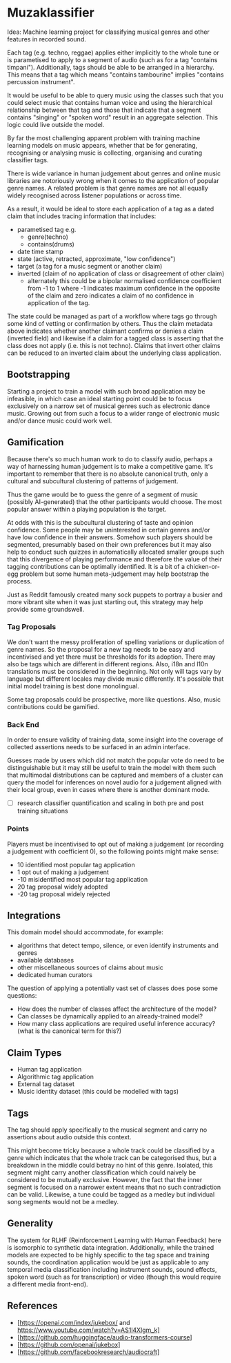 # Muzaklassifier

Idea: Machine learning project for classifying musical genres and other features
in recorded sound.

Each tag (e.g. techno, reggae) applies either implicitly to the whole tune or is
parametised to apply to a segment of audio (such as for a tag "contains
timpani"). Additionally, tags should be able to be arranged in a hierarchy. This
means that a tag which means "contains tambourine" implies "contains percussion
instrument".

It would be useful to be able to query music using the classes such that you
could select music that contains human voice and using the hierarchical
relationship between that tag and those that indicate that a segment contains
"singing" or "spoken word" result in an aggregate selection. This logic could
live outside the model.

By far the most challenging apparent problem with training machine learning
models on music appears, whether that be for generating, recognising or
analysing music is collecting, organising and curating classifier tags.

There is wide variance in human judgement about genres and online music
libraries are notoriously wrong when it comes to the application of popular
genre names. A related problem is that genre names are not all equally widely
recognised across listener populations or across time.

As a result, it would be ideal to store each application of a tag as a dated
claim that includes tracing information that includes:

* parametised tag e.g.
  * genre(techno)
  * contains(drums)
* date time stamp
* state (active, retracted, approximate, "low confidence")
* target (a tag for a music segment or another claim)
* inverted (claim of no application of class or disagreement of other claim)
  * alternately this could be a bipolar normalised confidence coefficient from
    -1 to 1 where -1 indicates maximum confidence in the opposite of the claim
  and zero indicates a claim of no confidence in application of the tag.

The state could be managed as part of a workflow where tags go through some kind
of vetting or confirmation by others. Thus the claim metadata above indicates
whether another claimant confirms or denies a claim (inverted field) and
likewise if a claim for a tagged class is asserting that the class does not
apply (i.e. this is not techno). Claims that invert other claims can be reduced
to an inverted claim about the underlying class application.

## Bootstrapping

Starting a project to train a model with such broad application may be
infeasible, in which case an ideal starting point could be to focus exclusively
on a narrow set of musical genres such as electronic dance music. Growing out
from such a focus to a wider range of electronic music and/or dance music could
work well.

## Gamification

Because there's so much human work to do to classify audio, perhaps a way of
harnessing human judgement is to make a competitive game. It's important to
remember that there is no absolute canonical truth, only a cultural and
subcultural clustering of patterns of judgement.

Thus the game would be to guess the genre of a segment of music (possibly
AI-generated) that the other participants would choose. The most popular answer
within a playing population is the target.

At odds with this is the subcultural clustering of taste and opinion confidence.
Some people may be uninterested in certain genres and/or have low confidence in
their answers. Somehow such players should be segmented, presumably based on
their own preferences but it may also help to conduct such quizzes in
automatically allocated smaller groups such that this divergence of playing
performance and therefore the value of their tagging contributions can be
optimally identified. It is a bit of a chicken-or-egg problem but some human
meta-judgement may help bootstrap the process.

Just as Reddit famously created many sock puppets to portray a busier and more
vibrant site when it was just starting out, this strategy may help provide some
groundswell.

### Tag Proposals

We don't want the messy proliferation of spelling variations or duplication of
genre names. So the proposal for a new tag needs to be easy and incentivised and
yet there must be thresholds for its adoption. There may also be tags which are
different in different regions. Also, i18n and l10n translations must be
considered in the beginning. Not only will tags vary by language but different
locales may divide music differently. It's possible that initial model training
is best done monolingual.

Some tag proposals could be prospective, more like questions. Also, music
contributions could be gamified.

### Back End

In order to ensure validity of training data, some insight into the coverage of
collected assertions needs to be surfaced in an admin interface.

Guesses made by users which did not match the popular vote do need to be
distinguishable but it may still be useful to train the model with them such
that multimodal distributions can be captured and members of a cluster can
query the model for inferences on novel audio for a judgement aligned with their
local group, even in cases where there is another dominant mode.

* [ ] research classifier quantification and scaling in both pre and post
training situations

### Points

Players must be incentivised to opt out of making a judgement (or recording
a judgement with coefficient 0), so the following points might make sense:

* 10 identified most popular tag application
* 1 opt out of making a judgement
* -10 misidentified most popular tag application
* 20 tag proposal widely adopted
* -20 tag proposal widely rejected

## Integrations

This domain model should accommodate, for example:

* algorithms that detect tempo, silence, or even identify instruments and genres
* available databases
* other miscellaneous sources of claims about music
* dedicated human curators

The question of applying a potentially vast set of classes does pose some
questions:

* How does the number of classes affect the architecture of the model?
* Can classes be dynamically applied to an already-trained model?
* How many class applications are required useful inference accuracy? (what is
the canonical term for this?)

## Claim Types

* Human tag application
* Algorithmic tag application
* External tag dataset
* Music identity dataset (this could be modelled with tags)

## Tags

The tag should apply specifically to the musical segment and carry no
assertions about audio outside this context.

This might become tricky because a whole track could be classified by a genre
which indicates that the whole track can be categorised thus, but a breakdown in
the middle could betray no hint of this genre. Isolated, this segment might
carry another classification which could naively be considered to be mutually
exclusive. However, the fact that the inner segment is focused on a narrower
extent means that no such contradiction can be valid. Likewise, a tune could be
tagged as a medley but individual song segments would not be a medley.

## Generality

The system for RLHF (Reinforcement Learning with Human Feedback) here is
isomorphic to synthetic data integration. Additionally, while the trained models
are expected to be highly specific to the tag space and training sounds, the
coordination application would be just as applicable to any temporal media
classification including instrument sounds, sound effects, spoken word (such as
for transcription) or video (though this would require a different media
front-end).


## References

* [https://openai.com/index/jukebox/ and https://www.youtube.com/watch?v=AS1l4Xlgm_k]
* [https://github.com/huggingface/audio-transformers-course]
* [https://github.com/openai/jukebox]
* [https://github.com/facebookresearch/audiocraft]
